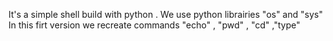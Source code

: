 It's a simple shell build with python .
We use python librairies "os" and "sys"
In this firt version we recreate commands "echo" , "pwd" , "cd" ,"type"
